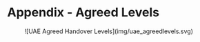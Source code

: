 # Appendix - Agreed Levels
<figure markdown>
![UAE Agreed Handover Levels](img/uae_agreedlevels.svg)
</figure>